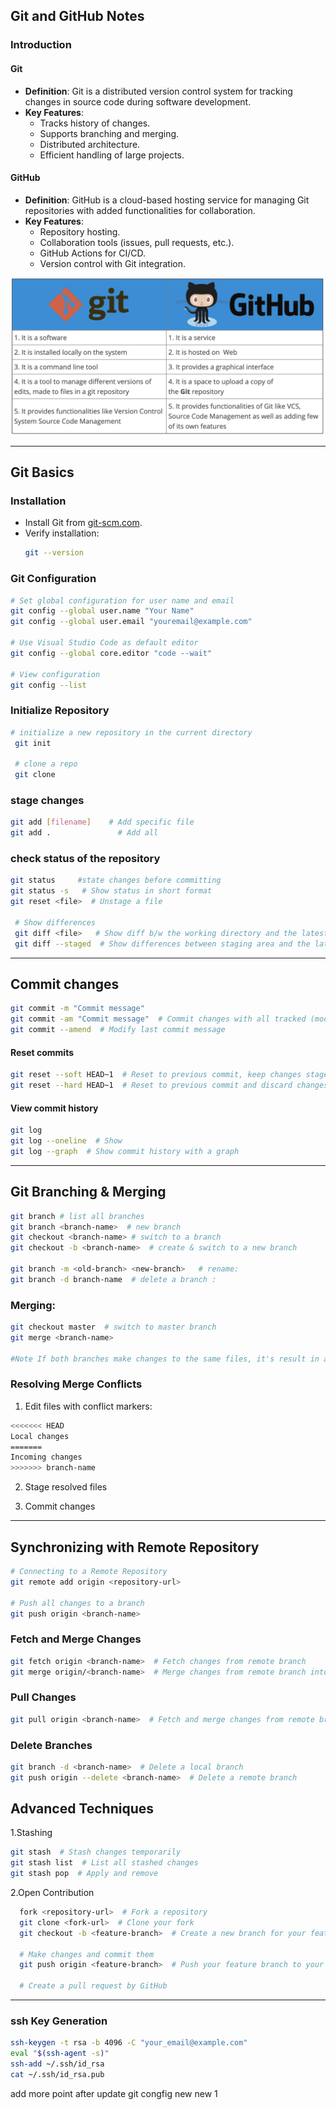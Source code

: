 ## Git and GitHub Notes

### Introduction

#### Git

- **Definition**: Git is a distributed version control system for tracking changes in source code during software development.
- **Key Features**:
  - Tracks history of changes.
  - Supports branching and merging.
  - Distributed architecture.
  - Efficient handling of large projects.

#### GitHub

- **Definition**: GitHub is a cloud-based hosting service for managing Git repositories with added functionalities for collaboration.
- **Key Features**:
  - Repository hosting.
  - Collaboration tools (issues, pull requests, etc.).
  - GitHub Actions for CI/CD.
  - Version control with Git integration.

![Git vs GitHub](./git_v_github.png)

---

## Git Basics

### Installation

- Install Git from [git-scm.com](https://git-scm.com).
- Verify installation:
  ```bash
  git --version
  ```

### Git Configuration

```bash
# Set global configuration for user name and email
git config --global user.name "Your Name"
git config --global user.email "youremail@example.com"

# Use Visual Studio Code as default editor
git config --global core.editor "code --wait"  

# View configuration
git config --list
```

### Initialize Repository
  ```bash
  # initialize a new repository in the current directory
   git init

   # clone a repo
   git clone
```
### stage changes 
```bash
git add [filename]    # Add specific file
git add .               # Add all 
```

 

  ### check status of the repository
  ```bash 
  git status     #state changes before committing
  git status -s   # Show status in short format
  git reset <file>  # Unstage a file

   # Show differences 
   git diff <file>   # Show diff b/w the working directory and the latest commit
   git diff --staged  # Show differences between staging area and the latest commit
  ```
  ---
## Commit changes

```bash
git commit -m "Commit message"
git commit -am "Commit message"  # Commit changes with all tracked (modified) files
git commit --amend  # Modify last commit message
```

#### Reset commits

```bash
git reset --soft HEAD~1  # Reset to previous commit, keep changes staged
git reset --hard HEAD~1  # Reset to previous commit and discard changes
```
#### View commit history

```bash
git log
git log --oneline  # Show
git log --graph  # Show commit history with a graph
```

---

## Git Branching & Merging 

  ```bash
  git branch # list all branches
  git branch <branch-name>  # new branch 
  git checkout <branch-name> # switch to a branch 
  git checkout -b <branch-name>  # create & switch to a new branch 

  git branch -m <old-branch> <new-branch>   # rename:
  git branch -d branch-name  # delete a branch :
  ```

 ### Merging:
  ```bash
  git checkout master  # switch to master branch
  git merge <branch-name>
  
  #Note If both branches make changes to the same files, it's result in a conflict
  ```
### Resolving Merge Conflicts
1. Edit files with conflict markers:
  ```bash
<<<<<<< HEAD
Local changes
=======
Incoming changes
>>>>>>> branch-name
  ```
2. Stage resolved files

3. Commit changes

---

## Synchronizing with Remote Repository
```bash
# Connecting to a Remote Repository
git remote add origin <repository-url>

# Push all changes to a branch
git push origin <branch-name>  
```

### Fetch and Merge Changes

```bash
git fetch origin <branch-name>  # Fetch changes from remote branch
git merge origin/<branch-name>  # Merge changes from remote branch into current branch
```

### Pull Changes

```bash
git pull origin <branch-name>  # Fetch and merge changes from remote branch
```

### Delete Branches

```bash
git branch -d <branch-name>  # Delete a local branch
git push origin --delete <branch-name>  # Delete a remote branch
```
## Advanced Techniques
1.Stashing
```bash
git stash  # Stash changes temporarily
git stash list  # List all stashed changes
git stash pop  # Apply and remove 
```
2.Open Contribution
```bash 
  fork <repository-url>  # Fork a repository
  git clone <fork-url>  # Clone your fork
  git checkout -b <feature-branch>  # Create a new branch for your feature

  # Make changes and commit them
  git push origin <feature-branch>  # Push your feature branch to your fork

  # Create a pull request by GitHub
```
---

### ssh Key Generation
```bash
ssh-keygen -t rsa -b 4096 -C "your_email@example.com"
eval "$(ssh-agent -s)"
ssh-add ~/.ssh/id_rsa
cat ~/.ssh/id_rsa.pub
````
add more point after update git congfig
new 
new 1
